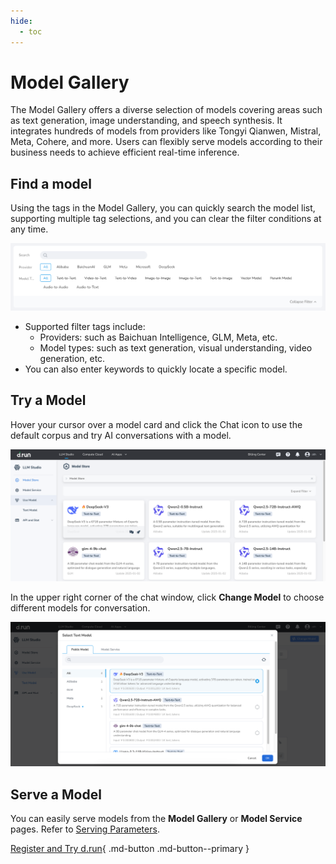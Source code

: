 ```yaml
---
hide:
  - toc
---
```


# Model Gallery

The Model Gallery offers a diverse selection of models covering areas such as text generation, image understanding, and speech synthesis. It integrates hundreds of models from providers like Tongyi Qianwen, Mistral, Meta, Cohere, and more. Users can flexibly serve models according to their business needs to achieve efficient real-time inference.

## Find a model

Using the tags in the Model Gallery, you can quickly search the model list, supporting multiple tag selections, and you can clear the filter conditions at any time.

![find](./images/exper00.png)

- Supported filter tags include:
    - Providers: such as Baichuan Intelligence, GLM, Meta, etc.
    - Model types: such as text generation, visual understanding, video generation, etc.
- You can also enter keywords to quickly locate a specific model.

## Try a Model

Hover your cursor over a model card and click the Chat icon to use the default corpus and try AI conversations with a model.

![Experience](./images/exper01.png)

In the upper right corner of the chat window, click **Change Model** to choose different models for conversation.

![Experience](./images/exper02.png)

## Serve a Model

You can easily serve models from the **Model Gallery** or **Model Service** pages.
Refer to [Serving Parameters](./deploy.md).

[Register and Try d.run](https://console.d.run/){ .md-button .md-button--primary }
